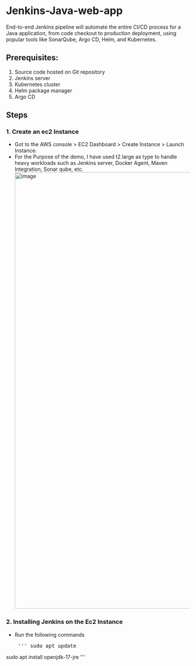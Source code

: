 # Jenkins-Java-web-app
End-to-end Jenkins pipeline will automate the entire CI/CD process for a Java application, from code checkout to production deployment, using popular tools like SonarQube, Argo CD, Helm, and Kubernetes.

## Prerequisites: ##

1. Source code hosted on Git repository
2. Jenkins server
3. Kubernetes cluster
4. Helm package manager
5. Argo CD

## Steps ##

### 1. Create an ec2 Instance ###
- Got to the AWS console > EC2 Dashboard > Create Instance > Launch Instance. 
- For the Purpose of the demo, I have used t2.large as type to handle heavy workloads such as Jenkins server, Docker Agent, Maven Integration, Sonar qube, etc.
  <img width="1988" height="1194" alt="image" src="https://github.com/user-attachments/assets/dfa2b1bc-1a0f-4ae6-a85c-2155daaa2b71" />

### 2. Installing Jenkins on the Ec2 Instance 
- Run the following commands
  <pre> ''' sudo apt update 
sudo apt install openjdk-17-jre ''' </pre>



